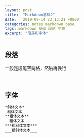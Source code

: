 ```yaml
---
layout: post
title:  "Markdown基础2"
date:   2019-09-14 23:13:21 +0800
categories: notes markdown base
tags: markdown 基础 段落 字体
excerpt: "段落和字体"
---
```


## 段落

一般是段尾空两格，然后再换行

&emsp;

## 字体

```markdown
*斜体文本*
_斜体文本_
**粗体文本**
__粗体文本__
***粗斜体文本***
___粗斜体文本___
```
